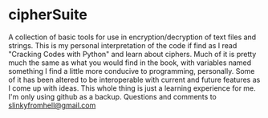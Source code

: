 # cipherSuite
A collection of basic tools for use in encryption/decryption of text files and strings.
This is my personal interpretation of the code if find as I read "Cracking Codes with Python" and learn about ciphers.
Much of it is pretty much the same as what you would find in the book, with variables named something I find a little more conducive to programming, personally.
Some of it has been altered to be interoperable with current and future features as I come up with ideas.
This whole thing is just a learning experience for me. I'm only using github as a backup.
Questions and comments to slinkyfromhell@gmail.com
